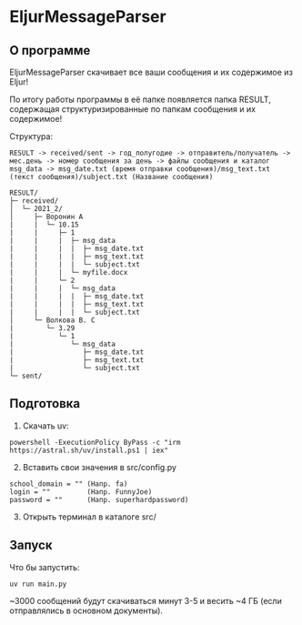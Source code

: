 # EljurMessageParser
## О программе
EljurMessageParser скачивает все ваши сообщения и их содержимое из Eljur!

По итогу работы программы в её папке появляется папка RESULT, содержащая структуризированные по папкам сообщения и их содержимое!

Структура:
```
RESULT -> received/sent -> год_полугодие -> отправитель/получатель -> мес.день -> номер сообщения за день -> файлы сообщения и каталог msg_data -> msg_date.txt (время отправки сообщения)/msg_text.txt (текст сообщения)/subject.txt (Название сообщения)
```
```
RESULT/
├─ received/
│  └─ 2021_2/
│     ├─ Воронин А
|     |  └─ 10.15
|     |     ├─ 1
|     |     |  ├─ msg_data
|     |     |  |  ├─ msg_date.txt
|     |     |  |  ├─ msg_text.txt
|     |     |  |  └─ subject.txt
|     |     |  └─ myfile.docx
|     |     └─ 2
|     |     |  └─ msg_data
|     |     |  |  ├─ msg_date.txt
|     |     |  |  ├─ msg_text.txt
|     |     |  |  └─ subject.txt
│     └─ Волкова В. С
|        └─ 3.29
|           └─ 1
|              └─ msg_data
|                 ├─ msg_date.txt
|                 ├─ msg_text.txt
|                 └─ subject.txt
└─ sent/
```
## Подготовка
1. Скачать uv:
``` batch
powershell -ExecutionPolicy ByPass -c "irm https://astral.sh/uv/install.ps1 | iex"
```
2. Вставить свои значения в src/config.py
```
school_domain = "" (Напр. fa)
login = ""         (Напр. FunnyJoe)
password = ""      (Напр. superhardpassword)
```
3. Открыть терминал в каталоге src/
## Запуск
Что бы запустить:
``` batch
uv run main.py
```
~3000 сообщений будут скачиваться минут 3-5 и весить ~4 ГБ (если отправлялись в основном документы).
